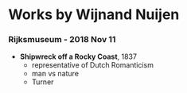 # Works by Wijnand Nuijen

### Rijksmuseum - 2018 Nov 11
- **Shipwreck off a Rocky Coast**, 1837
    - representative of Dutch Romanticism
    - man vs nature
    - Turner